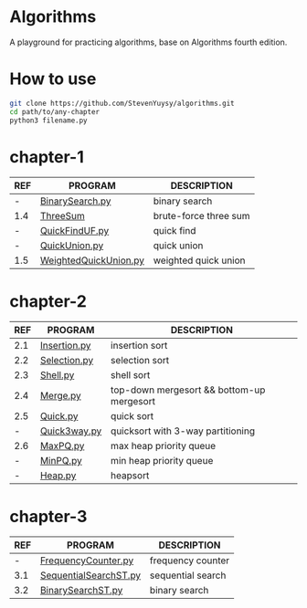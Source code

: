 # Algorithms
A playground for practicing algorithms, base on Algorithms fourth edition.

# How to use

```bash
git clone https://github.com/StevenYuysy/algorithms.git
cd path/to/any-chapter
python3 filename.py
```

# chapter-1

|REF| PROGRAM | DESCRIPTION |
|---|---------|-------------|
| - |[BinarySearch.py](chapter-1/BinarySearch.py) | binary search |
|1.4|[ThreeSum](chapter-1/ThreeSum.py)| brute-force three sum |
| - |[QuickFindUF.py](chapter-1/QuickFindUF.py)| quick find |
| - |[QuickUnion.py](chapter-1/QuickUnion.py)| quick union |
|1.5|[WeightedQuickUnion.py](chapter-1/WeightedQuickUnion.py)| weighted quick union |

# chapter-2

|REF| PROGRAM | DESCRIPTION |
|---|---------|-------------|
|2.1|[Insertion.py](chapter-2/Insertion.py)| insertion sort |
|2.2|[Selection.py](chapter-2/Selection.py)| selection sort |
|2.3|[Shell.py](chapter-2/Shell.py)| shell sort |
|2.4|[Merge.py](chapter-2/Merge/py)| top-down mergesort && bottom-up mergesort|
|2.5|[Quick.py](chapter-2/Quick.py)| quick sort |
| - |[Quick3way.py](chapter-2/Quick3way.py)| quicksort with 3-way partitioning |
|2.6|[MaxPQ.py](chapter-2/MaxPQ.py)| max heap priority queue |
| - |[MinPQ.py](chapter-2/MinPQ.py)| min heap priority queue |
| - |[Heap.py](chapter-2/Heap.py)| heapsort |

# chapter-3

|REF| PROGRAM | DESCRIPTION |
|---|---------|-------------|
| - |[FrequencyCounter.py](chapter-3/FrequencyCounter.py)| frequency counter |
|3.1|[SequentialSearchST.py](chapter-3/SequentialSearchST.py)| sequential search |
|3.2|[BinarySearchST.py](chapter-3/BinarySearchST)| binary search |
